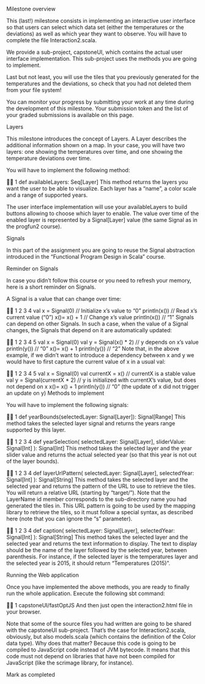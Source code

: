 Milestone overview

This (last!) milestone consists in implementing an interactive user interface so that users can select which data set (either the temperatures or the deviations) as well as which year they want to observe. You will have to complete the file Interaction2.scala.


We provide a sub-project, capstoneUI, which contains the actual user interface implementation. This sub-project uses the methods you are going to implement.

Last but not least, you will use the tiles that you previously generated for the temperatures and the deviations, so check that you had not deleted them from your file system!

You can monitor your progress by submitting your work at any time during the development of this milestone. Your submission token and the list of your graded submissions is available on this page.

Layers

This milestone introduces the concept of Layers. A Layer describes the additional information shown on a map. In your case, you will have two layers: one showing the temperatures over time, and one showing the temperature deviations over time.

You will have to implement the following method:



1
def availableLayers: Seq[Layer]
This method returns the layers you want the user to be able to visualize. Each layer has a “name”, a color scale and a range of supported years.

The user interface implementation will use your availableLayers to build buttons allowing to choose which layer to enable. The value over time of the enabled layer is represented by a Signal[Layer] value (the same Signal as in the progfun2 course).

Signals

In this part of the assignment you are going to reuse the Signal abstraction introduced in the “Functional Program Design in Scala” course.

Reminder on Signals

In case you didn’t follow this course or you need to refresh your memory, here is a short reminder on Signals.

A Signal is a value that can change over time:



1
2
3
4
val x = Signal(0)   // Initialize x’s value to “0”
println(x())        // Read x’s current value (“0”)
x()= x() + 1        // Change x’s value
println(x())        // “1”
Signals can depend on other Signals. In such a case, when the value of a Signal changes, the Signals that depend on it are automatically updated:



1
2
3
4
5
val x = Signal(0)
val y = Signal(x() * 2)   // y depends on x’s value
println(y())              // “0”
x()= x() + 1
println(y())              // “2”
Note that, in the above example, if we didn’t want to introduce a dependency between x and y we would have to first capture the current value of x in a usual val:



1
2
3
4
5
val x = Signal(0)
val currentX = x()            // currentX is a stable value
val y = Signal(currentX * 2)  // y is initialized with currentX’s value, but 
  does not depend on x
x()= x() + 1
println(y())                  // “0” (the update of x did not trigger an update 
  on y)
Methods to implement

You will have to implement the following signals:



1
def yearBounds(selectedLayer: Signal[Layer]): Signal[Range]
This method takes the selected layer signal and returns the years range supported by this layer.



1
2
3
4
def yearSelection(
  selectedLayer: Signal[Layer],
  sliderValue: Signal[Int]
): Signal[Int]
This method takes the selected layer and the year slider value and returns the actual selected year (so that this year is not out of the layer bounds).



1
2
3
4
def layerUrlPattern(
  selectedLayer: Signal[Layer],
  selectedYear: Signal[Int]
): Signal[String]
This method takes the selected layer and the selected year and returns the pattern of the URL to use to retrieve the tiles. You will return a relative URL (starting by “target/”). Note that the LayerName id member corresponds to the sub-directory name you had generated the tiles in. This URL pattern is going to be used by the mapping library to retrieve the tiles, so it must follow a special syntax, as described here (note that you can ignore the “s” parameter).



1
2
3
4
def caption(
  selectedLayer: Signal[Layer],
  selectedYear: Signal[Int]
): Signal[String]
This method takes the selected layer and the selected year and returns the text information to display. The text to display should be the name of the layer followed by the selected year, between parenthesis. For instance, if the selected layer is the temperatures layer and the selected year is 2015, it should return “Temperatures (2015)”.

Running the Web application

Once you have implemented the above methods, you are ready to finally run the whole application. Execute the following sbt command:



1
capstoneUI/fastOptJS
And then just open the interaction2.html file in your browser.

Note that some of the source files you had written are going to be shared with the capstoneUI sub-project. That’s the case for Interaction2.scala, obviously, but also models.scala (which contains the definition of the Color data type). Why does that matter? Because this code is going to be compiled to JavaScript code instead of JVM bytecode. It means that this code must not depend on libraries that have not been compiled for JavaScript (like the scrimage library, for instance).

Mark as completed
